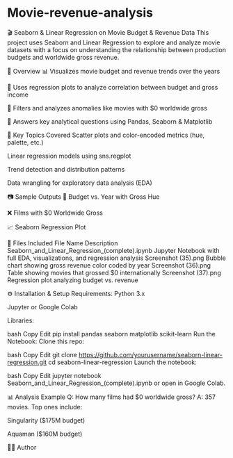 # Movie-revenue-analysis
🎬 Seaborn & Linear Regression on Movie Budget & Revenue Data
This project uses Seaborn and Linear Regression to explore and analyze movie datasets with a focus on understanding the relationship between production budgets and worldwide gross revenue.

📌 Overview
📊 Visualizes movie budget and revenue trends over the years

🔎 Uses regression plots to analyze correlation between budget and gross income

🧼 Filters and analyzes anomalies like movies with $0 worldwide gross

💬 Answers key analytical questions using Pandas, Seaborn & Matplotlib

🧠 Key Topics Covered
Scatter plots and color-encoded metrics (hue, palette, etc.)

Linear regression models using sns.regplot

Trend detection and distribution patterns

Data wrangling for exploratory data analysis (EDA)

📷 Sample Outputs
🔘 Budget vs. Year with Gross Hue

❌ Films with $0 Worldwide Gross

📈 Seaborn Regression Plot

📂 Files Included
File Name	Description
Seaborn_and_Linear_Regression_(complete).ipynb	Jupyter Notebook with full EDA, visualizations, and regression analysis
Screenshot (35).png	Bubble chart showing gross revenue color coded by year
Screenshot (36).png	Table showing movies that grossed $0 internationally
Screenshot (37).png	Regression plot analyzing budget vs. revenue

⚙️ Installation & Setup
Requirements:
Python 3.x

Jupyter or Google Colab

Libraries:

bash
Copy
Edit
pip install pandas seaborn matplotlib scikit-learn
Run the Notebook:
Clone this repo:

bash
Copy
Edit
git clone https://github.com/yourusername/seaborn-linear-regression.git
cd seaborn-linear-regression
Launch the notebook:

bash
Copy
Edit
jupyter notebook Seaborn_and_Linear_Regression_(complete).ipynb
or open in Google Colab.

📊 Analysis Example
Q: How many films had $0 worldwide gross?
A: 357 movies.
Top ones include:

Singularity ($175M budget)

Aquaman ($160M budget)

🧑‍💻 Author


